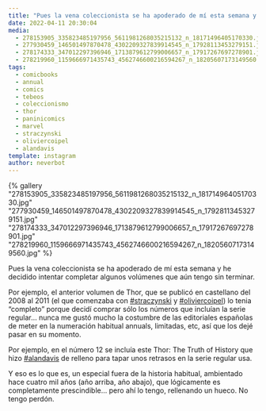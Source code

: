 ```yaml
---
title: "Pues la vena coleccionista se ha apoderado de mí esta semana y he decidido intentar completar algunos volúmenes que aún tengo sin terminar"
date: 2022-04-11 20:30:04
media: 
  - 278153905_335823485197956_5611981268035215132_n_18171496405170330.jpg
  - 277930459_146501497870478_4302209327839914545_n_17928113453279151.jpg
  - 278174333_347012297396946_1713879612799006657_n_17917267697278901.jpg
  - 278219960_1159666971435743_4562746600216594267_n_18205607173149560.jpg
tags: 
  - comicbooks
  - annual
  - comics
  - tebeos
  - coleccionismo
  - thor
  - paninicomics
  - marvel
  - straczynski
  - oliviercoipel
  - alandavis
template: instagram
author: neverbot
---
```


{% gallery "278153905_335823485197956_5611981268035215132_n_18171496405170330.jpg" "277930459_146501497870478_4302209327839914545_n_17928113453279151.jpg" "278174333_347012297396946_1713879612799006657_n_17917267697278901.jpg" "278219960_1159666971435743_4562746600216594267_n_18205607173149560.jpg" %}

Pues la vena coleccionista se ha apoderado de mí esta semana y he decidido intentar completar algunos volúmenes que aún tengo sin terminar.

Por ejemplo, el anterior volumen de Thor, que se publicó en castellano del 2008 al 2011 (el que comenzaba con [#straczynski](/tags/straczynski) y [#oliviercoipel](/tags/oliviercoipel)) lo tenia “completo” porque decidí comprar sólo los números que incluían la serie regular… nunca me gustó mucho la costumbre de las editoriales españolas de meter en la numeración habitual annuals, limitadas, etc, así que los dejé pasar en su momento.

Por ejemplo, en el número 12 se incluía este Thor: The Truth of History que hizo [#alandavis](/tags/alandavis) de relleno para tapar unos retrasos en la serie regular usa.

Y eso es lo que es, un especial fuera de la historia habitual, ambientado hace cuatro mil años (año arriba, año abajo), que lógicamente es completamente prescindible… pero ahí lo tengo, rellenando un hueco. No tengo perdón.
